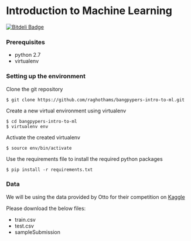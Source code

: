 # Introduction to Machine Learning

[![Bitdeli Badge](https://d2weczhvl823v0.cloudfront.net/raghothams/bangpypers-intro-to-ml/trend.png)](https://bitdeli.com/free "Bitdeli Badge")

### Prerequisites
* python 2.7
* virtualenv

### Setting up the environment

Clone the git repository

    $ git clone https://github.com/raghothams/bangpypers-intro-to-ml.git

Create a new virtual environment using virtualenv

    $ cd bangpypers-intro-to-ml
    $ virtualenv env

Activate the created virtualenv

    $ source env/bin/activate
    
Use the requirements file to install the required python packages

    $ pip install -r requirements.txt
    
### Data

We will be using the data provided by Otto for their competition on [Kaggle](https://www.kaggle.com/c/otto-group-product-classification-challenge/data)

Please download the below files:
* train.csv
* test.csv
* sampleSubmission
